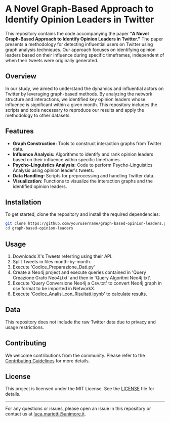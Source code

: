 # A Novel Graph-Based Approach to Identify Opinion Leaders in Twitter

This repository contains the code accompanying the paper **"A Novel Graph-Based Approach to Identify Opinion Leaders in Twitter."** The paper presents a methodology for detecting influential users on Twitter using graph analysis techniques. Our approach focuses on identifying opinion leaders based on their influence during specific timeframes, independent of when their tweets were originally generated.

## Overview

In our study, we aimed to understand the dynamics and influential actors on Twitter by leveraging graph-based methods. By analyzing the network structure and interactions, we identified key opinion leaders whose influence is significant within a given month. This repository includes the scripts and tools necessary to reproduce our results and apply the methodology to other datasets.

## Features

- **Graph Construction:** Tools to construct interaction graphs from Twitter data.
- **Influence Analysis:** Algorithms to identify and rank opinion leaders based on their influence within specific timeframes.
- **Psycho-Linguistics Analysis:** Code to perform Psycho-Linguistics Analysis using opinion leader's tweets.
- **Data Handling:** Scripts for preprocessing and handling Twitter data.
- **Visualization:** Functions to visualize the interaction graphs and the identified opinion leaders.

## Installation

To get started, clone the repository and install the required dependencies:

```bash
git clone https://github.com/yourusername/graph-based-opinion-leaders.git
cd graph-based-opinion-leaders
```

## Usage

1) Downloads X's Tweets referring using their API.
2) Split Tweets in files month-by-month.
3) Execute 'Codice_Preparazione_Dati.py'
4) Create a Neo4j project and execute queries contained in 'Query Creazione Grafo Neo4j.txt' and then in 'Query Algoritmi Neo4j.txt'.
5) Execute 'Query Conversione Neo4j a Csv.txt' to convert Neo4j graph in csv format to be imported in NetworkX.
6) Execute 'Codice_Analisi_con_Risultati.ipynb' to calculate results.

## Data

This repository does not include the raw Twitter data due to privacy and usage restrictions.

## Contributing

We welcome contributions from the community. Please refer to the [Contributing Guidelines](CONTRIBUTING.md) for more details.

## License

This project is licensed under the MIT License. See the [LICENSE](LICENSE) file for details.

---

For any questions or issues, please open an issue in this repository or contact us at [luca.mariotti@unimore.it](mailto:luca.mariotti@unimore.it).
